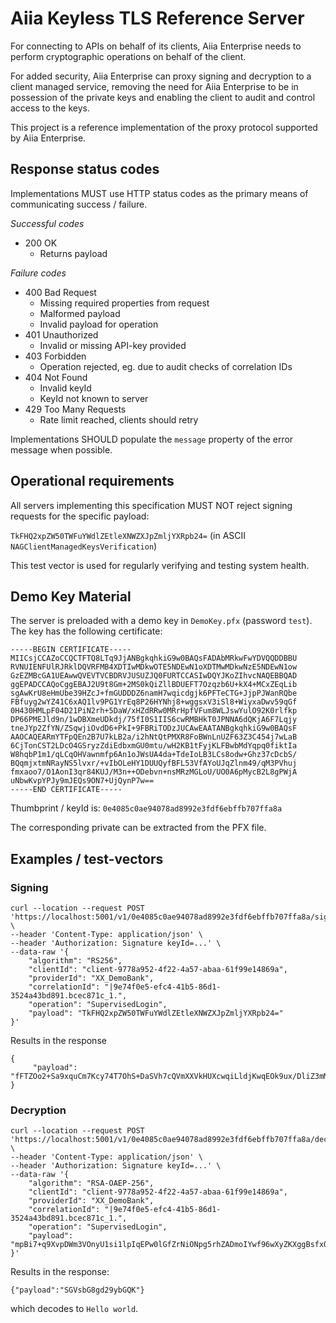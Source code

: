 # Aiia Keyless TLS Reference Server

For connecting to APIs on behalf of its clients, Aiia Enterprise needs to perform cryptographic operations on behalf of
the client.

For added security, Aiia  Enterprise can proxy signing and decryption to a client managed service, removing the need for
Aiia Enterprise to be in possession of the private keys and enabling the client to audit and control access to the keys.

This project is a reference implementation of the proxy protocol supported by Aiia Enterprise.

## Response status codes

Implementations MUST use HTTP status codes as the primary means of communicating success / failure.

*Successful codes*

- 200 OK
    - Returns payload

*Failure codes*

- 400 Bad Request
    - Missing required properties from request
    - Malformed payload
    - Invalid payload for operation
- 401 Unauthorized
    - Invalid or missing API-key provided
- 403 Forbidden
    - Operation rejected, eg. due to audit checks of correlation IDs
- 404 Not Found
    - Invalid keyId
    - KeyId not known to server
- 429 Too Many Requests
    - Rate limit reached, clients should retry

Implementations SHOULD populate the `message` property of the error message when possible.

## Operational requirements

All servers implementing this specification MUST NOT reject signing requests for the specific payload:

`TkFHQ2xpZW50TWFuYWdlZEtleXNWZXJpZmljYXRpb24=` (in ASCII `NAGClientManagedKeysVerification`)

This test vector is used for regularly verifying and testing system health.

## Demo Key Material

The server is preloaded with a demo key in `DemoKey.pfx` (password `test`). The key has the following certificate:

````
-----BEGIN CERTIFICATE-----
MIICsjCCAZoCCQCTFTQ8LTq9JjANBgkqhkiG9w0BAQsFADAbMRkwFwYDVQQDDBBU
RVNUIENFUlRJRklDQVRFMB4XDTIwMDkwOTE5NDEwN1oXDTMwMDkwNzE5NDEwN1ow
GzEZMBcGA1UEAwwQVEVTVCBDRVJUSUZJQ0FURTCCASIwDQYJKoZIhvcNAQEBBQAD
ggEPADCCAQoCggEBAJ2U9t8Gm+2MS0kQiZllBDUEFT7Ozqzb6U+kX4+MCxZEqLib
sgAwKrU8eHmUbe39HZcJ+fmGUDDDZ6namH7wqicdgjk6PFTeCTG+JjpPJWanRQbe
FBfuyg2wYZ41C6xAQ1lv9PG1YrEq8P26HYNhj8+wggsxV3iSl8+WiyxaDwv59qGf
0H430HMLpF04D21PiN2rh+5DaW/xHZdRRw0MRrHpfVFum8WLJswYulO92K0rlfkp
DP66PMEJld9n/1wDBXmeUDkdj/75fI0S1IIS6cwRMBHkT0JPNNA6dQKjA6F7Lqjy
tneJYp2ZfYN/ZSqwjiOvdD6+PkI+9FBRiTODzJUCAwEAATANBgkqhkiG9w0BAQsF
AAOCAQEARmYTFpQEn2B7U7kLB2a/i2hNtQtPMXR8FoBWnLnUZF63Z3C454j7wLaB
6CjTonCST2LDcO4GSryzZdiEdbxmGU0mtu/wH2KB1tFyjKLFBwbMdYqpq0fiktIa
W8hqbP1m1/qLCqOHVawnmfp6An1oJWsUA4da+TdeIoLB3LCs8odw+Ghz37cDcbS/
BQqmjxtmNRayNS5lvxr/+vIbOLeHY1DUUQyfBFL53VfAYoUJqZlnm49/qM3PVhuj
fmxaoo7/O1AonI3qr84KUJ/M3n++ODebvn+nsMRzMGLoU/UO0A6pMycB2L8gPWjA
uNbwKvpYPJy9mJEQs9ON7+UjQynP7w==
-----END CERTIFICATE-----
````

Thumbprint / keyId is: `0e4085c0ae94078ad8992e3fdf6ebffb707ffa8a`

The corresponding private can be extracted from the PFX file.

## Examples / test-vectors

### Signing

````shell
curl --location --request POST 'https://localhost:5001/v1/0e4085c0ae94078ad8992e3fdf6ebffb707ffa8a/sign' \
--header 'Content-Type: application/json' \
--header 'Authorization: Signature keyId=...' \
--data-raw '{
    "algorithm": "RS256",
    "clientId": "client-9778a952-4f22-4a57-abaa-61f99e14869a",
    "providerId": "XX_DemoBank",
    "correlationId": "|9e74f0e5-efc4-41b5-86d1-3524a43bd891.bcec871c_1.",
    "operation": "SupervisedLogin",
    "payload": "TkFHQ2xpZW50TWFuYWdlZEtleXNWZXJpZmljYXRpb24="
}'
````

Results in the response

````
{
     "payload": "fFTZOo2+Sa9xquCm7Kcy74T7OhS+DaSVh7cQVmXXVkHUXcwqiLldjKwqEOk9ux/DliZ3mMJT6xo7cc28rfWa+54hzhjEmIdkBos0ZUs+6YFezYcabzGlTmGPm6K5zLZqMGSwx2bvKThrCI0q7mv+Nc7jNctUZ2S5zei6HrCELXy2UR5zLcaZUBUAyECKl19hYzx2eilSCMy4dt2lp3QnR1b/KM/7HIgJLFdlDHDpbZNA0qwqvq3j8bzOjpXAK5W0SN/rkNRiKPT/1hXMpPEh75iR0rFyyM/oope7ccCJ3iCghVLZ8s7S5ulntjA2lPYTnfKMIJuoeKAqEuVJQxqUJA=="
}
````

### Decryption

````shell
curl --location --request POST 'https://localhost:5001/v1/0e4085c0ae94078ad8992e3fdf6ebffb707ffa8a/decrypt' \
--header 'Content-Type: application/json' \
--header 'Authorization: Signature keyId=...' \
--data-raw '{
    "algorithm": "RSA-OAEP-256",
    "clientId": "client-9778a952-4f22-4a57-abaa-61f99e14869a",
    "providerId": "XX_DemoBank",
    "correlationId": "|9e74f0e5-efc4-41b5-86d1-3524a43bd891.bcec871c_1.",
    "operation": "SupervisedLogin",
    "payload": "mpBi7+q9XvpDWm3VOnyU1si1lpIqEPw0lGfZrNiONpg5rhZADmoIYwf96wXyZKXggBsfxQNd54KBtZ2ZgfFvnR6ONmMDtQiohGJUA7lKShnFIgllC7sC+PgN2i+BEXTZoWEfXJz4NtYf+PlPKdfit63WGP5rvpJaRbo3/cn0JaPUOqIRwbkx6dd46dt1d+zFiu993SiTXm1LxvEw1ZFGf0fd110THskkXOcFWxJO1Yg9wtUMihrB0hOJ97Kfdt8CjOiMiIAVAIyqXCrQvLiNivVEAmorsRTu2OC832/EmfnTu+fdK5zgquFM9ujymyS3ZbcpMe96IJmZmxsu+DEm5w=="
}'
````

Results in the response:

```
{"payload":"SGVsbG8gd29ybGQK"}
``` 

which decodes to `Hello world`.